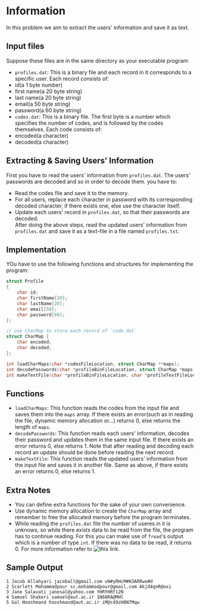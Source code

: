 # Information
In this problem we aim to extract the users' information and save it as text.
## Input files
Suppose these files are in the same directory as your executable program:  
+ `profiles.dat`: This is a binary file and each record in it corresponds to a 
specific user. Each record consists of:  
+ id(a 1 byte number)
+ first name(a 20 byte string)
+ last name(a 20 byte string)
+ email(a 50 byte string)
+ password(a 60 byte string)
+ `codes.dat`: This is a binary file. The first byte is a number which 
specifies the number of codes, and is followed by the codes themselves. 
Each code consists of:  
+ encoded(a character)
+ decoded(a character)
## Extracting & Saving Users' Information
First you have to read the users' information from `profiles.dat`. The users' 
passwords are decoded and so in order to decode them. you have to:  
+ Read the codes file and save it to the memory.
+ For all users, replace each character in password with its corresponding 
decoded character, if there exists one, else use the character itself.
+ Update each users' record in `profiles.dat`, so that their passwords are 
decoded.  
After doing the above steps, read the updated users' information from 
`profiles.dat` and save it as a text-file in a file named `profiles.txt`.  
## Implementation
YOu have to use the following functions and structures for implementing the 
program:  
```C
struct Profile
{
    char id;
    char firstName[20];
    char lastName[20];
    char email[50];
    char password[60];
};

// use CharMap to store each record of `code.dat`
struct CharMap {
    char encoded;
    char decoded;
};

int loadCharMaps(char *codesFileLocation, struct CharMap **maps);
int decodePasswords(char *profileBinFileLocation, struct CharMap *maps, int mapsCount);
int makeTextFile(char *profileBinFileLocation, char *profileTextFileLocation);
```
## Functions
+ `loadCharMaps`: This function reads the codes from the input file and saves 
them into the `maps` array. If there exists an error(such as in reading the 
file, dynamic memory allocation or...) returns 0, else returns the length of 
`maps`.
+ `decodePasswords`: This function reads each users' information, decodes their
 password and updates them in the same input file. If there exists an error 
returns 0, else returns 1. Note that after reading and decoding each record an
 update should be done before reading the next record.
+ `makeTextFile`: This function reads the updated users' information from the 
input file and saves it in another file. Same as above, if there exists an 
error returns 0, else returns 1.
## Extra Notes
+ You can define extra functions for the sake of your own convenience.
+ Use dynamic memory allocation to create the `CharMap` array and remember to 
free the allocated memory before the program terminates.
+ While reading the `profiles.dat` file the number of useres in it is unknows, 
so while there exists data to be read from the file, the program has to 
continue reading. For this you can make use of `fread`'s output which is a 
number of type `int`. If there was no data to be read, it returns 0. For more 
information refer to ![this link](https://en.cppreference.com/w/cpp/io/c/fread).
## Sample Output
```
1 Jacob Allahyari jacoball@gmail.com vH#yRHcM#H3ARRwo#d
2 Scarlett Mohammadpour sc.mohammadpour@gmail.com Akjd4qnR@oxi
3 Jane Salavati janesal@yahoo.com YHRYHRY12N
4 Samuel Shakeri samuel@aut.ac.ir 1N68RA@MHl
5 Gal Hooshmand hooshmand@aut.ac.ir iM@c49zH8N7Mqw
```
